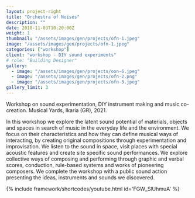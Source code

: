 ```yaml
---
layout: project-right
title: "Orchestra of Noises"
description: ""
date: 2018-11-03T10:20:00Z
weight: 1
thumbnail: "/assets/images/gen/projects/ofn-1.jpeg"
image: "/assets/images/gen/projects/ofn-1.jpeg"
categories: ["workshop"]
client: "workshop - DIY sound experiments"
# role: "Building Designer"
gallery:
  - image: "/assets/images/gen/projects/oon-6.jpeg"
  - image: "/assets/images/gen/projects/ofn-2.png"
  - image: "/assets/images/gen/projects/ofn-3.jpeg"
gallery_limit: 3
---
```


Workshop on sound experimentation, DIY instrument making and music co-creation.
Musical Yards, Ikaria (GR), 2021.

In this workshop we explore the latent sound potential of materials, objects and spaces in search of music in the everyday life and the environment.
We focus on their characteristics and how they can define musical ways of interacting, by creating original compositions through experimentation and improvisation.
We listen to the sound in space, visit places with special acoustic features and create site specific sound performances. We explore collective ways of composing and performing through graphic and verbal scores, conduction, rule-based systems and works of pioneering composers.
We complete the workshop with a public sound action presenting the ideas, instruments and sounds we discovered.

{% include framework/shortcodes/youtube.html id='FGW_SlUhmuA' %}